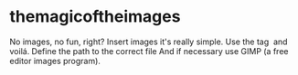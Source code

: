 # themagicoftheimages
No images, no fun, right?
Insert images it's really simple.
Use the tag <img> and voilá.
Define the path to the correct file
And if necessary use GIMP (a free editor images program).
